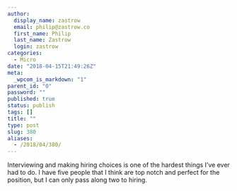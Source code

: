 ```yaml
---
author:
  display_name: zastrow
  email: philip@zastrow.co
  first_name: Philip
  last_name: Zastrow
  login: zastrow
categories:
  - Micro
date: "2018-04-15T21:49:26Z"
meta:
  _wpcom_is_markdown: "1"
parent_id: "0"
password: ""
published: true
status: publish
tags: []
title: ""
type: post
slug: 380
aliases:
  - /2018/04/380/
---
```

<p>Interviewing and making hiring choices is one of the hardest things I’ve ever had to do. I have five people that I think are top notch and perfect for the position, but I can only pass along two to hiring.</p>
